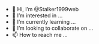 - 👋 Hi, I’m @Stalker1999web
- 👀 I’m interested in ...
- 🌱 I’m currently learning ...
- 💞️ I’m looking to collaborate on ...
- 📫 How to reach me ...

<!---
Stalker1999web/Stalker1999web is a ✨ special ✨ repository because its `README.md` (this file) appears on your GitHub profile.
You can click the Preview link to take a look at your changes.
--->
